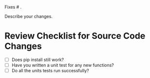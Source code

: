 Fixes # .

Describe your changes.

# Review Checklist for Source Code Changes

- [ ] Does pip install still work?
- [ ] Have you written a unit test for any new functions?
- [ ] Do all the units tests run successfully?
